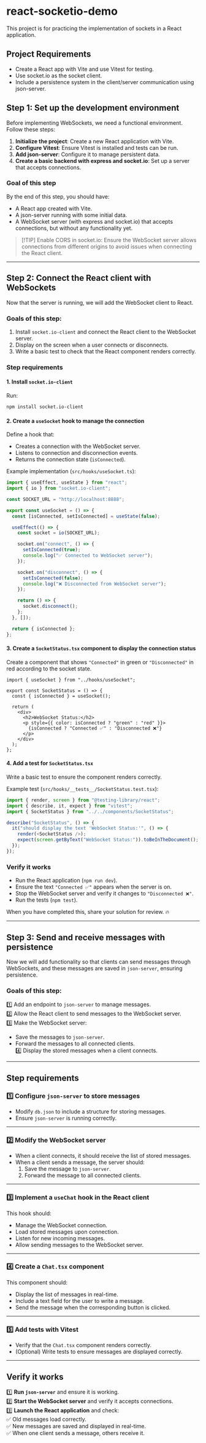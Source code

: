 # react-socketio-demo

This project is for practicing the implementation of sockets in a React application.

## Project Requirements

- Create a React app with Vite and use Vitest for testing.
- Use socket.io as the socket client.
- Include a persistence system in the client/server communication using json-server.

## Step 1: Set up the development environment

Before implementing WebSockets, we need a functional environment. Follow these steps:

1. **Initialize the project**: Create a new React application with Vite.
2. **Configure Vitest**: Ensure Vitest is installed and tests can be run.
3. **Add json-server**: Configure it to manage persistent data.
4. **Create a basic backend with express and socket.io**: Set up a server that accepts connections.

### Goal of this step

By the end of this step, you should have:

- A React app created with Vite.
- A json-server running with some initial data.
- A WebSocket server (with express and socket.io) that accepts connections, but without any functionality yet.

> [!TIP] Enable CORS in socket.io:
> Ensure the WebSocket server allows connections from different origins to avoid issues when connecting the React client.

---

## Step 2: Connect the React client with WebSockets

Now that the server is running, we will add the WebSocket client to React.

### Goals of this step:

1. Install `socket.io-client` and connect the React client to the WebSocket server.
2. Display on the screen when a user connects or disconnects.
3. Write a basic test to check that the React component renders correctly.

### Step requirements

#### 1. Install `socket.io-client`

Run:

```sh
npm install socket.io-client
```

#### 2. Create a `useSocket` hook to manage the connection

Define a hook that:

- Creates a connection with the WebSocket server.
- Listens to connection and disconnection events.
- Returns the connection state (`isConnected`).

Example implementation (`src/hooks/useSocket.ts`):

```ts
import { useEffect, useState } from "react";
import { io } from "socket.io-client";

const SOCKET_URL = "http://localhost:8888";

export const useSocket = () => {
  const [isConnected, setIsConnected] = useState(false);

  useEffect(() => {
    const socket = io(SOCKET_URL);

    socket.on("connect", () => {
      setIsConnected(true);
      console.log("✅ Connected to WebSocket server");
    });

    socket.on("disconnect", () => {
      setIsConnected(false);
      console.log("❌ Disconnected from WebSocket server");
    });

    return () => {
      socket.disconnect();
    };
  }, []);

  return { isConnected };
};
```

#### 3. Create a `SocketStatus.tsx` component to display the connection status

Create a component that shows `"Connected"` in green or `"Disconnected"` in red according to the socket state.

```tsx
import { useSocket } from "../hooks/useSocket";

export const SocketStatus = () => {
  const { isConnected } = useSocket();

  return (
    <div>
      <h2>WebSocket Status:</h2>
      <p style={{ color: isConnected ? "green" : "red" }}>
        {isConnected ? "Connected ✅" : "Disconnected ❌"}
      </p>
    </div>
  );
};
```

#### 4. Add a test for `SocketStatus.tsx`

Write a basic test to ensure the component renders correctly.

Example test (`src/hooks/__tests__/SocketStatus.test.tsx`):

```ts
import { render, screen } from "@testing-library/react";
import { describe, it, expect } from "vitest";
import { SocketStatus } from "../../components/SocketStatus";

describe("SocketStatus", () => {
  it("should display the text 'WebSocket Status:'", () => {
    render(<SocketStatus />);
    expect(screen.getByText("WebSocket Status:")).toBeInTheDocument();
  });
});
```

### Verify it works

- Run the React application (`npm run dev`).
- Ensure the text `"Connected ✅"` appears when the server is on.
- Stop the WebSocket server and verify it changes to `"Disconnected ❌"`.
- Run the tests (`npm test`).

When you have completed this, share your solution for review. 🔥

---

## **Step 3: Send and receive messages with persistence**

Now we will add functionality so that clients can send messages through WebSockets, and these messages are saved in `json-server`, ensuring persistence.

### **Goals of this step:**

1️⃣ Add an endpoint to `json-server` to manage messages.  
2️⃣ Allow the React client to send messages to the WebSocket server.  
3️⃣ Make the WebSocket server:

- Save the messages to `json-server`.
- Forward the messages to all connected clients.  
  4️⃣ Display the stored messages when a client connects.

---

## **Step requirements**

### **1️⃣ Configure `json-server` to store messages**

- Modify `db.json` to include a structure for storing messages.
- Ensure `json-server` is running correctly.

---

### **2️⃣ Modify the WebSocket server**

- When a client connects, it should receive the list of stored messages.
- When a client sends a message, the server should:
  1. Save the message to `json-server`.
  2. Forward the message to all connected clients.

---

### **3️⃣ Implement a `useChat` hook in the React client**

This hook should:

- Manage the WebSocket connection.
- Load stored messages upon connection.
- Listen for new incoming messages.
- Allow sending messages to the WebSocket server.

---

### **4️⃣ Create a `Chat.tsx` component**

This component should:

- Display the list of messages in real-time.
- Include a text field for the user to write a message.
- Send the message when the corresponding button is clicked.

---

### **5️⃣ Add tests with Vitest**

- Verify that the `Chat.tsx` component renders correctly.
- (Optional) Write tests to ensure messages are displayed correctly.

---

## **Verify it works**

1️⃣ **Run `json-server`** and ensure it is working.  
2️⃣ **Start the WebSocket server** and verify it accepts connections.  
3️⃣ **Launch the React application** and check:  
 ✅ Old messages load correctly.  
 ✅ New messages are saved and displayed in real-time.  
 ✅ When one client sends a message, others receive it.
